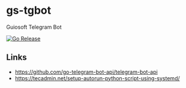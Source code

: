 # gs-tgbot

Guiosoft Telegram Bot

[![Go Release](https://github.com/guionardo/gs-tgbot/actions/workflows/release.yml/badge.svg)](https://github.com/guionardo/gs-tgbot/actions/workflows/release.yml)


## Links

* https://github.com/go-telegram-bot-api/telegram-bot-api
* https://tecadmin.net/setup-autorun-python-script-using-systemd/
